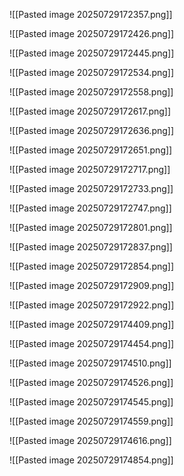 ![[Pasted image 20250729172357.png]]

![[Pasted image 20250729172426.png]]

![[Pasted image 20250729172445.png]]

![[Pasted image 20250729172534.png]]

![[Pasted image 20250729172558.png]]

![[Pasted image 20250729172617.png]]

![[Pasted image 20250729172636.png]]

![[Pasted image 20250729172651.png]]

![[Pasted image 20250729172717.png]]

![[Pasted image 20250729172733.png]]

![[Pasted image 20250729172747.png]]

![[Pasted image 20250729172801.png]]


![[Pasted image 20250729172837.png]]

![[Pasted image 20250729172854.png]]

![[Pasted image 20250729172909.png]]

![[Pasted image 20250729172922.png]]

![[Pasted image 20250729174409.png]]

![[Pasted image 20250729174454.png]]

![[Pasted image 20250729174510.png]]

![[Pasted image 20250729174526.png]]

![[Pasted image 20250729174545.png]]

![[Pasted image 20250729174559.png]]

![[Pasted image 20250729174616.png]]

![[Pasted image 20250729174854.png]]

